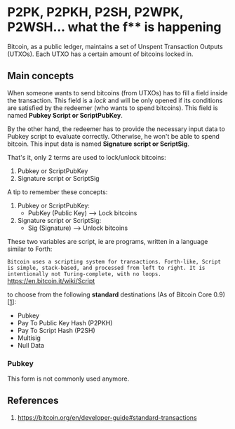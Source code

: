 # P2PK, P2PKH, P2SH, P2WPK, P2WSH... what the f** is happening

Bitcoin, as a public ledger, maintains a set of Unspent Transaction Outputs (UTXOs). Each UTXO has a certain amount of bitcoins locked in.

## Main concepts

When someone wants to send bitcoins (from UTXOs) has to fill a field inside the transaction. This field is a *lock* and will be only opened if its conditions are satisfied by the redeemer (who wants to spend bitcoins). This field is named **Pubkey Script or ScriptPubKey**.

By the other hand, the redeemer has to provide the necessary input data to Pubkey script to evaluate correctly. Otherwise, he won't be able to spend bitcoin. This input data is named **Signature script or ScriptSig**.

That's it, only 2 terms are used to lock/unlock bitcoins:

1. Pubkey or ScriptPubKey
2. Signature script or ScriptSig

A tip to remember these concepts:

1. Pubkey or ScriptPubKey: 
    * PubKey (Public Key) --> Lock bitcoins
2. Signature script or ScriptSig: 
    * Sig (Signature) --> Unlock bitcoins

These two variables are script, ie are programs, written in a language similar to Forth:

```Bitcoin uses a scripting system for transactions. Forth-like, Script is simple, stack-based, and processed from left to right. It is intentionally not Turing-complete, with no loops. ```https://en.bitcoin.it/wiki/Script


to choose from the following **standard** destinations (As of Bitcoin Core 0.9)[[1]]:

* Pubkey
* Pay To Public Key Hash (P2PKH)
* Pay To Script Hash (P2SH)
* Multisig
* Null Data

### Pubkey

This form is not commonly used anymore.

## References

[1]: https://bitcoin.org/en/developer-guide#standard-transactions[https://bitcoin.org/en/developer-guide#standard-transactions]

1. https://bitcoin.org/en/developer-guide#standard-transactions
